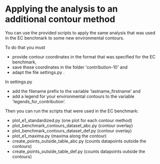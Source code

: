 # Applying the analysis to an additional contour method

You can use the provided scripts to apply the same analysis that was used in
the EC benchmark to some new environmental contours.

To do that you must
 - provide contour coordinates in the format that was specified for the EC benchmark,
 - save these coordinates in the folder 'contribution-10' and
 - adapt the file settings.py .

In settings.py
 - add the filename prefix to the variable 'lastname_firstname' and
 - add a legend for your environmental contours to the variable 'legends_for_contribution'.

 Then you can run the scripts that were used in the EC benchmark:
  - plot_e1_standardized.py (one plot for each contour method)
  - plot_benchmark_contours_dataset_abc.py (contour overlay)
  - plot_benchmark_contours_dataset_def.py (contour overlay)
  - plot_e1_maxima.py (maxima along the contour)
  - create_points_outside_table_abc.py (counts datapoints outside the contours)
  - create_points_outside_table_def.py (counts datapoints outside the contours)
